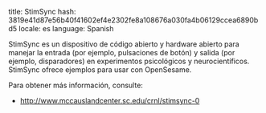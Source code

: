 title: StimSync
hash: 3819e41d87e56b40f41602ef4e2302fe8a108676a030fa4b06129ccea6890bd5
locale: es
language: Spanish

StimSync es un dispositivo de código abierto y hardware abierto para manejar la entrada (por ejemplo, pulsaciones de botón) y salida (por ejemplo, disparadores) en experimentos psicológicos y neurocientíficos. StimSync ofrece ejemplos para usar con OpenSesame.

Para obtener más información, consulte:

- <http://www.mccauslandcenter.sc.edu/crnl/stimsync-0>